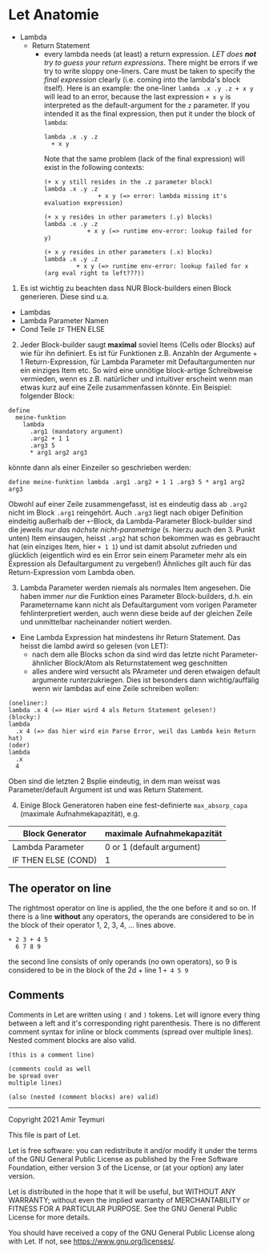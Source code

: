 # Let Anatomie
- Lambda
  - Return Statement
    - every lambda needs (at least) a return expression. _LET does **not** try to guess your return expressions_. There might be errors if we try to write sloppy one-liners. Care must be taken to specify the _final expression_ clearly (i.e. coming into the lambda's block itself). Here is an example: the one-liner `lambda .x .y .z + x y` will lead to an error, because the last expression `+ x y` is interpreted as the default-argument for the `z` parameter. If you intended it as the final expression, then put it under the block of `lambda`:
      ```
      lambda .x .y .z
        + x y
      ```
      Note that the same problem (lack of the final expression) will exist in the following contexts:
      ```
      (+ x y still resides in the .z parameter block)
      lambda .x .y .z
                     + x y (=> error: lambda missing it's evaluation expression)
      
      (+ x y resides in other parameters (.y) blocks)
      lambda .x .y .z
                  + x y (=> runtime env-error: lookup failed for y)

      (+ x y resides in other parameters (.x) blocks)
      lambda .x .y .z
               + x y (=> runtime env-error: lookup failed for x (arg eval right to left???))
      ```

1. Es ist wichtig zu beachten dass NUR Block-builders einen Block generieren. Diese sind u.a.
  - Lambdas
  - Lambda Parameter Namen
  - Cond Teile `IF` THEN ELSE
2. Jeder Block-builder saugt **maximal** soviel Items (Cells oder Blocks) auf wie für ihn definiert. Es ist für Funktionen z.B. Anzahln der Argumente + 1 Return-Expression, für Lambda Parameter mit Defaultargumenten nur ein einziges Item etc. So wird eine unnötige block-artige Schreibweise vermieden, wenn es z.B. natürlicher und intuitiver erscheint wenn man etwas kurz auf eine Zeile zusammenfassen könnte. Ein Beispiel:
folgender Block:
```
define
  meine-funktion
    lambda
      .arg1 (mandatory argument)
      .arg2 + 1 1
      .arg3 5
      * arg1 arg2 arg3
```

könnte dann als einer Einzeiler so geschrieben werden:

```
define meine-funktion lambda .arg1 .arg2 + 1 1 .arg3 5 * arg1 arg2 arg3
```
Obwohl auf einer Zeile zusammengefasst, ist es eindeutig dass ab `.arg2` nicht im Block `.arg1` reingehört. Auch `.arg3` liegt nach obiger Definition eindeitig außerhalb der `+`-Block, da Lambda-Parameter Block-builder sind die jeweils _nur das nächste nicht-parametrige_ (s. hierzu auch den 3. Punkt unten) Item einsaugen, heisst `.arg2` hat schon bekommen was es gebraucht hat (ein einziges Item, hier `+ 1 1`) und ist damit absolut zufrieden und glücklich (eigentlich wird es ein Error sein einem Parameter mehr als ein Expression als Defaultargument zu vergeben!) Ähnliches gilt auch für das Return-Expression vom Lambda oben.

3. Lambda Parameter werden niemals als normales Item angesehen. Die haben immer _nur_ die Funktion eines Parameter Block-builders, d.h. ein Parametername kann nicht als Defaultargument vom vorigen Parameter fehlinterpretiert werden, auch wenn diese beide auf der gleichen Zeile und unmittelbar nacheinander notiert werden.

- Eine Lambda Expression hat mindestens ihr Return Statement. Das heisst die lambd awird so gelesen (von LET):
  - nach dem alle Blocks schon da sind wird das letzte nicht Parameter-ähnlicher Block/Atom als Returnstatement weg geschnitten
  - alles andere wird versucht als PArameter und deren etwaigen default argumente runterzukriegen.
Dies ist besonders dann wichtig/auffälig wenn wir lambdas auf eine Zeile schreiben wollen:

```
(oneliner:)
lambda .x 4 (=> Hier wird 4 als Return Statement gelesen!)
(blocky:)
lambda
  .x 4 (=> das hier wird ein Parse Error, weil das Lambda kein Return hat)
(oder)
lambda
  .x
  4
```
Oben sind die letzten 2 Bsplie eindeutig, in dem man weisst was Parameter/default Argument ist und was Return Statement.

4. Einige Block Generatoren haben eine fest-definierte `max_absorp_capa` (maximale Aufnahmekapazität), e.g.

| Block Generator | maximale Aufnahmekapazität |
| ------ | ------ |
| Lambda Parameter | 0 or 1 (default argument) |
| IF THEN ELSE (COND) | 1 |

## The operator on line
The rightmost operator on line is applied, the the one before it and so on.
If there is a line **without** any operators, the operands are considered to be in the block of their operator 1, 2, 3, 4, ... lines above.
```
+ 2 3 + 4 5
  6 7 8 9
```
the second line consists of only operands (no own operators), so 9 is considered to be in the block of the 2d + line 1 `+ 4 5 9`

## Comments
Comments in Let are written using `(` and `)` tokens. Let will ignore
every thing between a left and it's corresponding right
parenthesis. There is no different comment syntax for inline or block
comments (spread over multiple lines).  Nested comment blocks are also
valid.

```
(this is a comment line)

(comments could as well 
be spread over 
multiple lines)

(also (nested (comment blocks) are) valid)
```


---
Copyright 2021 Amir Teymuri

This file is part of Let.

Let is free software: you can redistribute it and/or modify
it under the terms of the GNU General Public License as published by
the Free Software Foundation, either version 3 of the License, or
(at your option) any later version.

Let is distributed in the hope that it will be useful,
but WITHOUT ANY WARRANTY; without even the implied warranty of
MERCHANTABILITY or FITNESS FOR A PARTICULAR PURPOSE.  See the
GNU General Public License for more details.

You should have received a copy of the GNU General Public License
along with Let.  If not, see <https://www.gnu.org/licenses/>.

